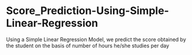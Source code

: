 # Score_Prediction-Using-Simple-Linear-Regression
Using a Simple Linear Regression Model, we predict the score obtained by the student on the basis of number of hours he/she studies per day
